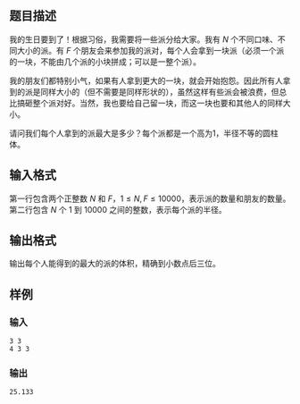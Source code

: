 ## 题目描述  
我的生日要到了！根据习俗，我需要将一些派分给大家。我有 $N$ 个不同口味、不同大小的派。有 $F$ 个朋友会来参加我的派对，每个人会拿到一块派（必须一个派的一块，不能由几个派的小块拼成；可以是一整个派）。

我的朋友们都特别小气，如果有人拿到更大的一块，就会开始抱怨。因此所有人拿到的派是同样大小的（但不需要是同样形状的），虽然这样有些派会被浪费，但总比搞砸整个派对好。当然，我也要给自己留一块，而这一块也要和其他人的同样大小。

请问我们每个人拿到的派最大是多少？每个派都是一个高为1，半径不等的圆柱体。

## 输入格式  
第一行包含两个正整数 $N$ 和 $F$，$1 \leq N, F \leq 10000$，表示派的数量和朋友的数量。  
第二行包含 $N$ 个 $1$ 到 $10000$ 之间的整数，表示每个派的半径。

## 输出格式  
输出每个人能得到的最大的派的体积，精确到小数点后三位。

## 样例  
### 输入  
```
3 3
4 3 3
```
### 输出  
```
25.133
```
